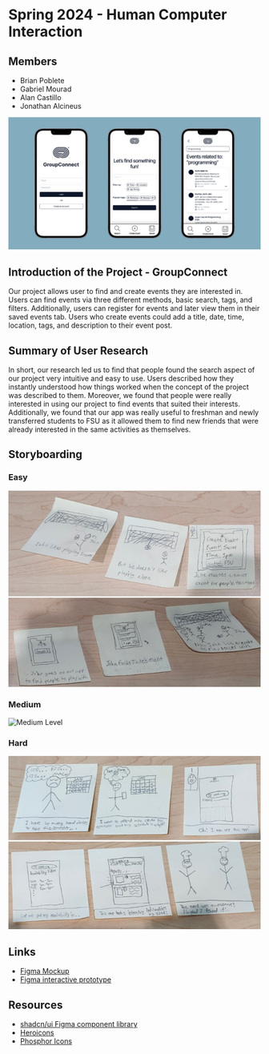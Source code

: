 # Spring 2024 - Human Computer Interaction

## Members

- Brian Poblete
- Gabriel Mourad
- Alan Castillo
- Jonathan Alcineus

![Mockups of the project](/readme-images/banner.png)

## Introduction of the Project - GroupConnect

Our project allows user to find and create events they are interested in. Users can find events via three different methods, basic search, tags, and filters. Additionally, users can register for events and later view them in their saved events tab. Users who create events could add a title, date, time, location, tags, and description to their event post.

## Summary of User Research

In short, our research led us to find that people found the search aspect of our project very intuitive and easy to use. Users described how they instantly understood how things worked when the concept of the project was described to them. Moreover, we found that people were really interested in using our project to find events that suited their interests. Additionally, we found that our app was really useful to freshman and newly transferred students to FSU as it allowed them to find new friends that were already interested in the same activities as themselves.

## Storyboarding

### Easy

![Easy Level](/readme-images/Storyboard-1.1.jpg)
![Easy Level](/readme-images/Storyboard-1.2.jpg)

### Medium

![Medium Level](/readme-imagesStoryboard-2.jpg)

### Hard

![Hard Level](/readme-images/Storyboard-3.1.jpg)
![Hard Level](/readme-images/Storyboard-3.2.jpg)


## Links

- [Figma Mockup](https://www.figma.com/file/UkkLXPM5MXpLboB9icnqpO/Mid-Fi-Prototype?type=design&node-id=1%3A5&mode=design&t=kfQoQ4RooEypuZGP-1)
- [Figma interactive prototype](https://www.figma.com/proto/UkkLXPM5MXpLboB9icnqpO/Mid-Fi-Prototype?page-id=0%3A1&type=design&node-id=1-2&viewport=261%2C410%2C0.65&t=5z0QKaF2a6GNjVHo-1&scaling=scale-down&starting-point-node-id=1%3A2&mode=design)

## Resources

- [shadcn/ui Figma component library](https://www.figma.com/community/file/1203061493325953101)
- [Heroicons](https://heroicons.com/)
- [Phosphor Icons](https://phosphoricons.com/)

